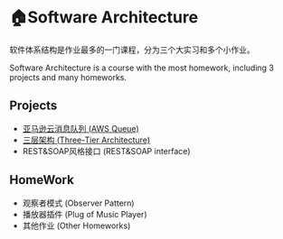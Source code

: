 # :house:Software Architecture

软件体系结构是作业最多的一门课程，分为三个大实习和多个小作业。

Software Architecture is a course with the most homework, including 3 projects and many homeworks.



## Projects

- [亚马逊云消息队列 (AWS Queue)](AWSQueue\README.md) 
- [三层架构 (Three-Tier Architecture)](Three-Tier\README.md) 
- REST&SOAP风格接口 (REST&SOAP interface)



## HomeWork

- 观察者模式 (Observer Pattern)
- 播放器插件 (Plug of Music Player)
- 其他作业 (Other Homeworks)